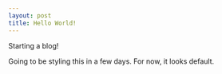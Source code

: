 ```yaml
---
layout: post
title: Hello World!
---
```


Starting a blog!

Going to be styling this in a few days. For now, it looks default.